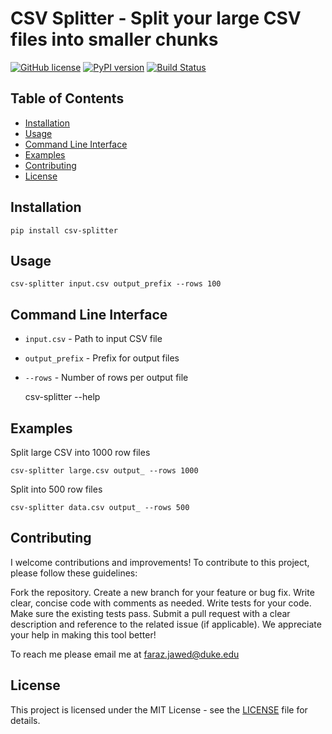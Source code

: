 # CSV Splitter - Split your large CSV files into smaller chunks

[![GitHub license](https://img.shields.io/badge/license-MIT-blue.svg)](https://github.com/yourusername/your-repo/blob/main/LICENSE)
[![PyPI version](https://badge.fury.io/py/your-tool.svg)](https://badge.fury.com/py/your-tool)
[![Build Status](https://travis-ci.org/yourusername/your-repo.svg?branch=main)](https://travis-ci.org/yourusername/your-repo)

## Table of Contents

- [Installation](#installation)
- [Usage](#usage)  
- [Command Line Interface](#command-line-interface)
- [Examples](#examples)
- [Contributing](#contributing)
- [License](#license)

## Installation

    pip install csv-splitter

## Usage

    csv-splitter input.csv output_prefix --rows 100  

## Command Line Interface

- `input.csv` - Path to input CSV file  
- `output_prefix` - Prefix for output files
- `--rows` - Number of rows per output file

    csv-splitter --help

## Examples  

Split large CSV into 1000 row files  

    csv-splitter large.csv output_ --rows 1000

Split into 500 row files  

    csv-splitter data.csv output_ --rows 500

## Contributing

I welcome contributions and improvements! To contribute to this project, please follow these guidelines:

Fork the repository.
Create a new branch for your feature or bug fix.
Write clear, concise code with comments as needed.
Write tests for your code.
Make sure the existing tests pass.
Submit a pull request with a clear description and reference to the related issue (if applicable).
We appreciate your help in making this tool better!

To reach me please email me at faraz.jawed@duke.edu



## License

This project is licensed under the MIT License - see the [LICENSE](LICENSE) file for details.
